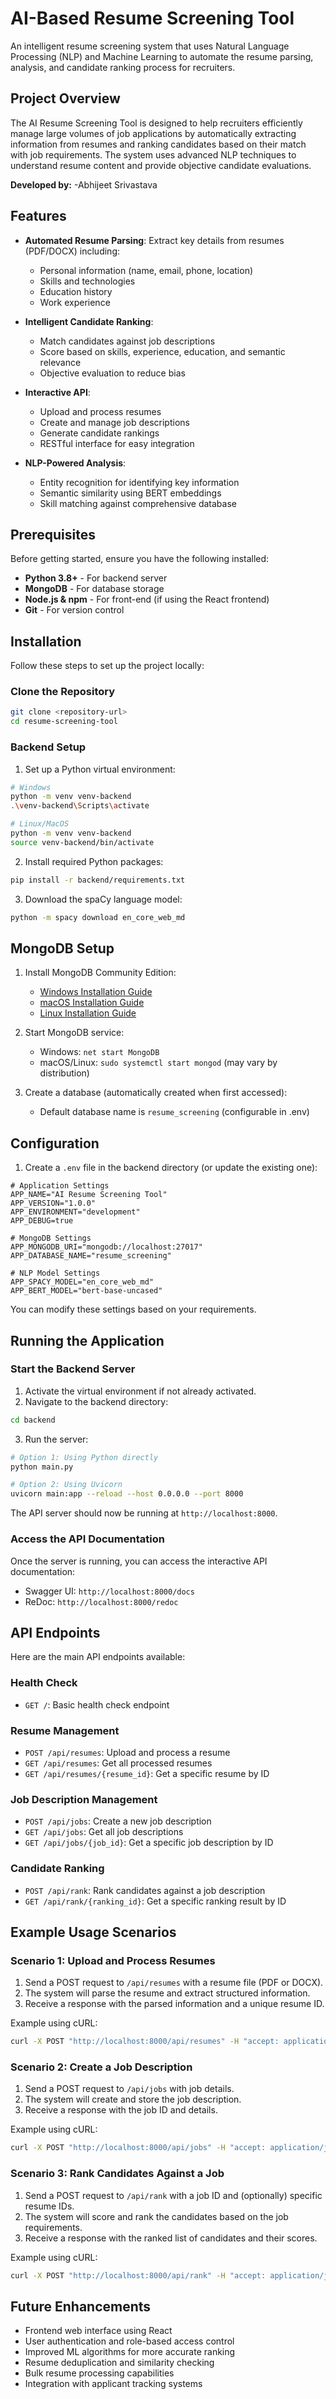 # AI-Based Resume Screening Tool

An intelligent resume screening system that uses Natural Language Processing (NLP) and Machine Learning to automate the resume parsing, analysis, and candidate ranking process for recruiters.

## Project Overview

The AI Resume Screening Tool is designed to help recruiters efficiently manage large volumes of job applications by automatically extracting information from resumes and ranking candidates based on their match with job requirements. The system uses advanced NLP techniques to understand resume content and provide objective candidate evaluations.

**Developed by:**
-Abhijeet Srivastava

## Features

- **Automated Resume Parsing**: Extract key details from resumes (PDF/DOCX) including:
  - Personal information (name, email, phone, location)
  - Skills and technologies
  - Education history
  - Work experience
  
- **Intelligent Candidate Ranking**:
  - Match candidates against job descriptions
  - Score based on skills, experience, education, and semantic relevance
  - Objective evaluation to reduce bias
  
- **Interactive API**:
  - Upload and process resumes
  - Create and manage job descriptions
  - Generate candidate rankings
  - RESTful interface for easy integration

- **NLP-Powered Analysis**:
  - Entity recognition for identifying key information
  - Semantic similarity using BERT embeddings
  - Skill matching against comprehensive database

## Prerequisites

Before getting started, ensure you have the following installed:

- **Python 3.8+** - For backend server
- **MongoDB** - For database storage
- **Node.js & npm** - For front-end (if using the React frontend)
- **Git** - For version control

## Installation

Follow these steps to set up the project locally:

### Clone the Repository

```bash
git clone <repository-url>
cd resume-screening-tool
```

### Backend Setup

1. Set up a Python virtual environment:

```bash
# Windows
python -m venv venv-backend
.\venv-backend\Scripts\activate

# Linux/MacOS
python -m venv venv-backend
source venv-backend/bin/activate
```

2. Install required Python packages:

```bash
pip install -r backend/requirements.txt
```

3. Download the spaCy language model:

```bash
python -m spacy download en_core_web_md
```

## MongoDB Setup

1. Install MongoDB Community Edition:
   - [Windows Installation Guide](https://docs.mongodb.com/manual/tutorial/install-mongodb-on-windows/)
   - [macOS Installation Guide](https://docs.mongodb.com/manual/tutorial/install-mongodb-on-os-x/)
   - [Linux Installation Guide](https://docs.mongodb.com/manual/administration/install-on-linux/)

2. Start MongoDB service:
   - Windows: `net start MongoDB`
   - macOS/Linux: `sudo systemctl start mongod` (may vary by distribution)

3. Create a database (automatically created when first accessed):
   - Default database name is `resume_screening` (configurable in .env)

## Configuration

1. Create a `.env` file in the backend directory (or update the existing one):

```
# Application Settings
APP_NAME="AI Resume Screening Tool"
APP_VERSION="1.0.0"
APP_ENVIRONMENT="development"
APP_DEBUG=true

# MongoDB Settings
APP_MONGODB_URI="mongodb://localhost:27017"
APP_DATABASE_NAME="resume_screening"

# NLP Model Settings
APP_SPACY_MODEL="en_core_web_md"
APP_BERT_MODEL="bert-base-uncased"
```

You can modify these settings based on your requirements.

## Running the Application

### Start the Backend Server

1. Activate the virtual environment if not already activated.
2. Navigate to the backend directory:

```bash
cd backend
```

3. Run the server:

```bash
# Option 1: Using Python directly
python main.py

# Option 2: Using Uvicorn
uvicorn main:app --reload --host 0.0.0.0 --port 8000
```

The API server should now be running at `http://localhost:8000`.

### Access the API Documentation

Once the server is running, you can access the interactive API documentation:

- Swagger UI: `http://localhost:8000/docs`
- ReDoc: `http://localhost:8000/redoc`

## API Endpoints

Here are the main API endpoints available:

### Health Check
- `GET /`: Basic health check endpoint

### Resume Management
- `POST /api/resumes`: Upload and process a resume
- `GET /api/resumes`: Get all processed resumes
- `GET /api/resumes/{resume_id}`: Get a specific resume by ID

### Job Description Management
- `POST /api/jobs`: Create a new job description
- `GET /api/jobs`: Get all job descriptions
- `GET /api/jobs/{job_id}`: Get a specific job description by ID

### Candidate Ranking
- `POST /api/rank`: Rank candidates against a job description
- `GET /api/rank/{ranking_id}`: Get a specific ranking result by ID

## Example Usage Scenarios

### Scenario 1: Upload and Process Resumes

1. Send a POST request to `/api/resumes` with a resume file (PDF or DOCX).
2. The system will parse the resume and extract structured information.
3. Receive a response with the parsed information and a unique resume ID.

Example using cURL:
```bash
curl -X POST "http://localhost:8000/api/resumes" -H "accept: application/json" -H "Content-Type: multipart/form-data" -F "file=@/path/to/resume.pdf"
```

### Scenario 2: Create a Job Description

1. Send a POST request to `/api/jobs` with job details.
2. The system will create and store the job description.
3. Receive a response with the job ID and details.

Example using cURL:
```bash
curl -X POST "http://localhost:8000/api/jobs" -H "accept: application/json" -H "Content-Type: application/json" -d "{\"title\":\"Senior Python Developer\",\"company\":\"Tech Inc\",\"description\":\"Looking for an experienced Python developer...\",\"required_skills\":[\"Python\",\"Django\",\"SQL\"],\"preferred_skills\":[\"AWS\",\"Docker\"],\"experience_required\":3}"
```

### Scenario 3: Rank Candidates Against a Job

1. Send a POST request to `/api/rank` with a job ID and (optionally) specific resume IDs.
2. The system will score and rank the candidates based on the job requirements.
3. Receive a response with the ranked list of candidates and their scores.

Example using cURL:
```bash
curl -X POST "http://localhost:8000/api/rank" -H "accept: application/json" -H "Content-Type: application/x-www-form-urlencoded" -d "job_id=123&resume_ids=456&resume_ids=789"
```

## Future Enhancements

- Frontend web interface using React
- User authentication and role-based access control
- Improved ML algorithms for more accurate ranking
- Resume deduplication and similarity checking
- Bulk resume processing capabilities
- Integration with applicant tracking systems

